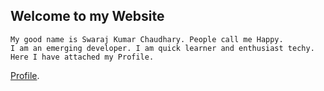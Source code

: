 ## Welcome to my Website

    My good name is Swaraj Kumar Chaudhary. People call me Happy.
    I am an emerging developer. I am quick learner and enthusiast techy.
    Here I have attached my Profile.
   [Profile](https://github.com/hap2y1122).
    
